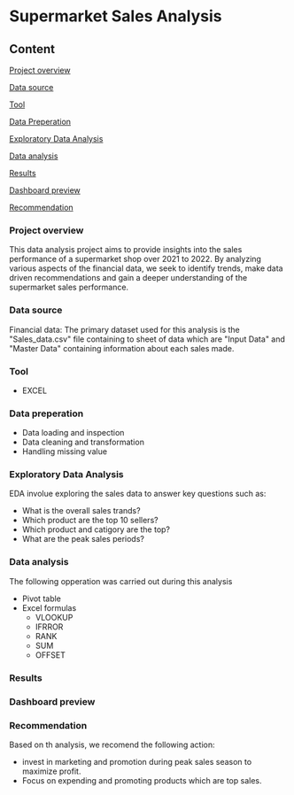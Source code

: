 # Supermarket Sales Analysis

## Content
[Project overview](#project-overview)

[Data source](#data-source)

[Tool](#tool)

[Data Preperation](#data-preperation)

[Exploratory Data Analysis](#exploratory-data-analysis)

[Data analysis](#data-analysis)

[Results](#results)

[Dashboard preview](#dashboard-preview)

[Recommendation](#recommendation)

### Project overview

This data analysis project aims to provide insights into the sales performance of a supermarket shop over 2021 to 2022. By analyzing various aspects of the financial data, we seek to identify trends, make data driven recommendations and gain a deeper understanding of the supermarket sales performance.

### Data source

Financial data: The primary dataset used for this analysis is the "Sales_data.csv" file containing to sheet of data which are "Input Data" and "Master Data" containing information about each sales made.

### Tool

- EXCEL

### Data preperation

- Data loading and inspection
- Data cleaning and transformation
- Handling missing value

### Exploratory Data Analysis

EDA involue exploring the sales data to answer key questions such as:
  - What is the overall sales trands?
  - Which product are the top 10 sellers?
  - Which product and catigory are the top?
  - What are the peak sales periods?


### Data analysis

The following opperation was carried out during this analysis
- Pivot table
- Excel formulas
    - VLOOKUP
    - IFRROR
    - RANK
    - SUM
    - OFFSET

### Results

### Dashboard preview



### Recommendation

Based on th analysis, we recomend the following action:
- invest in marketing and promotion during peak sales season to maximize profit.
- Focus on expending and promoting products which are top sales.

















    
 





  






  
